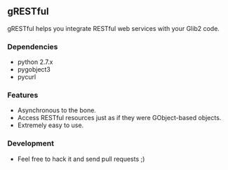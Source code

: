 ## gRESTful
gRESTful helps you integrate RESTful web services with your Glib2 code.

### Dependencies
* python 2.7.x
* pygobject3
* pycurl

### Features
* Asynchronous to the bone.
* Access RESTful resources just as if they were GObject-based objects.
* Extremely easy to use.

### Development
* Feel free to hack it and send pull requests ;)
